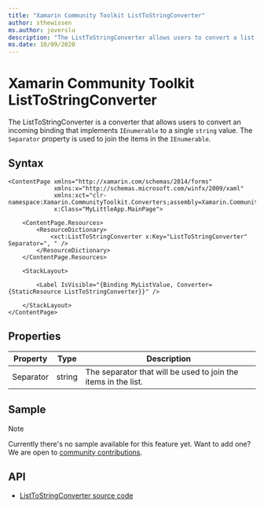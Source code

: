 ```yaml
---
title: "Xamarin Community Toolkit ListToStringConverter"
author: sthewissen
ms.author: joverslu
description: "The ListToStringConverter allows users to convert a list of values to a single string value."
ms.date: 10/09/2020
---
```


# Xamarin Community Toolkit ListToStringConverter

The ListToStringConverter is a converter that allows users to convert an incoming binding that implements `IEnumerable` to a single `string` value. The `Separator` property is used to join the items in the `IEnumerable`.

## Syntax

```xaml
<ContentPage xmlns="http://xamarin.com/schemas/2014/forms"
             xmlns:x="http://schemas.microsoft.com/winfx/2009/xaml"
             xmlns:xct="clr-namespace:Xamarin.CommunityToolkit.Converters;assembly=Xamarin.CommunityToolkit"
             x:Class="MyLittleApp.MainPage">

    <ContentPage.Resources>
        <ResourceDictionary>
            <xct:ListToStringConverter x:Key="ListToStringConverter" Separator=", " />
        </ResourceDictionary>
    </ContentPage.Resources>

    <StackLayout>

        <Label IsVisible="{Binding MyListValue, Converter={StaticResource ListToStringConverter}}" />

    </StackLayout>
</ContentPage>
```

## Properties
|Property  |Type  |Description  |
|---------|---------|---------|
| Separator | string | The separator that will be used to join the items in the list. |

## Sample

> [!NOTE]
>  Currently there's no sample available for this feature yet. Want to add one? We are open to [community contributions](https://github.com/xamarin/XamarinCommunityToolkit).

<!-- [ListToStringConverter sample page Source](https://github.com/xamarin/XamarinCommunityToolkit)

You can see this in action in the [Xamarin Community Toolkit Sample App](https://github.com/xamarin/XamarinCommunityToolkit). -->

## API

* [ListToStringConverter source code](https://github.com/xamarin/XamarinCommunityToolkit/blob/main/XamarinCommunityToolkit/Converters/ListToStringConverter.shared.cs)
